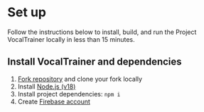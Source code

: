 # Set up

Follow the instructions below to install, build, and run the
Project VocalTrainer locally in less than 15 minutes.

## Install VocalTrainer and dependencies

1. [Fork repository](https://github.com/grnsmn/VocalTrainer/fork) and clone your fork locally
1. Install [Node.js (v18)](https://nodejs.org/en/download/)
2. Install project dependencies: `npm i`
3. Create [Firebase account](https://console.firebase.google.com)
<!-- 4. Update [VocalTrainer config](/config) and [Resources](/data). More info can be found [here](01-configure-app.md)
1. Import initial data to the Firebase Database
   - Generate `serviceAccount.json` file
     - Go to [console.firebase.google.com](https://console.firebase.google.com) -> Project settings -> Service accounts
     - Ensure that **Node.js** is selected and press **Generate new private key**
     - Read the warning and press **Generate key**
     - Save the file as `serviceAccount.json` and to the root of your hoverboard directory (❗Do NOT commit this file to the public repository)
   - Enable Firestore in web console at [console.firebase.google.com](https://console.firebase.google.com) -> Database -> Cloud Firestore -> Create database. Select **locked mode** and press **Enable**
   - [Optional] You can edit `docs/default-firebase-data.json)` file using your own data
   - Select your Firebase project `npx firebase use <projectId>`
     - [Optional] If you need to clear out all of your data first, run `npx firebase firestore:delete --recursive --all-collections`
     - Run `npm run firestore:init`

## Directory structure

The diagram below is a brief summary of the directories within the project.

    /
    |---config/
    |---data/
    |---dist/
    |---docs/
    |---functions/
    |---images/
    |---scripts/
    |---node_modules/
    |---src/
    |   |---components/
    |   |---elements/
    |   |---mixins/
    |   |---pages/
    |

- `config/` folder for core project setup.
- `data/` folder with all data for the template including rest of config and resources for pages.
- `dist/` is the directory to deploy to production.
- `docs/` documentation.
- `functions/` directory with Firebase [cloud functions](https://firebase.google.com/docs/functions/) used for notifications, optimizations, saving data, etc.
- `images/` is for static images.
- `scripts/` contains scripts that helps user to work with the project and it's data ([docs](./firebase-utils.md)).
- `node_modules/` is the place of Node dependencies.
- `src/` is where you store all of your source code and do all of your development.
  - `components/` is where you keep your new LitElement custom elements.
  - `elements/` is where you keep your old Polymer custom elements.
  - `mixins/` is where you keep your shared component mixins.
  - `pages/` is where you keep your pages' description.

## Build and serve

1. Specify the Firebase project to use for development and deploy target
   - `npx firebase use <projectid>`.
1. Run locally
   - `npm start`
1. Deploy
   - `npm run deploy`

There are two CLI flags you can set when running npm scripts:

- `NODE_ENV`: Control if code should be optimized for a production deployment with minimization or for faster local development.
- `BUILD_ENV`: Which `config` JSON file should be used when building. This is where you set the Firebase project details.

The common npm scripts are:

- `npm start`: Start a local development server using the Firebase emulator with livereload.
- `npm run build`: Build a production version of the site to the `dist` directory.
- `npm run serve`: Build a production version of the site and serve it locally.
- `npm run deploy`: Build a production version of the site and deploy it to Firebase.

Below is the grid of the common npm script commands and their supported CLI flags.

|          | `NODE_ENV`    | `BUILD_ENV`                           |
| -------- | ------------- | ------------------------------------- |
| `start`  | `development` | `development`\|`production`\|`custom` |
| `build`  | `production`  | `development`\|`production`\|`custom` |
| `serve`  | `production`  | `development`\|`production`\|`custom` |
| `deploy` | `production`  | `development`\|`production`\|`custom` |

For example `npm start` only supports `NODE_ENV=development` and defaults to `BUILD_ENV=development` while `npm run build` only supports `NODE_ENV=production` and defaults to `BUILD_ENV=production`.

## Next steps

Now that your VocalTrainer is up and running, learn how to
[configure the app](01-configure-app.md) for your needs, or how to [deploy the app to the web](04-deploy.md). -->